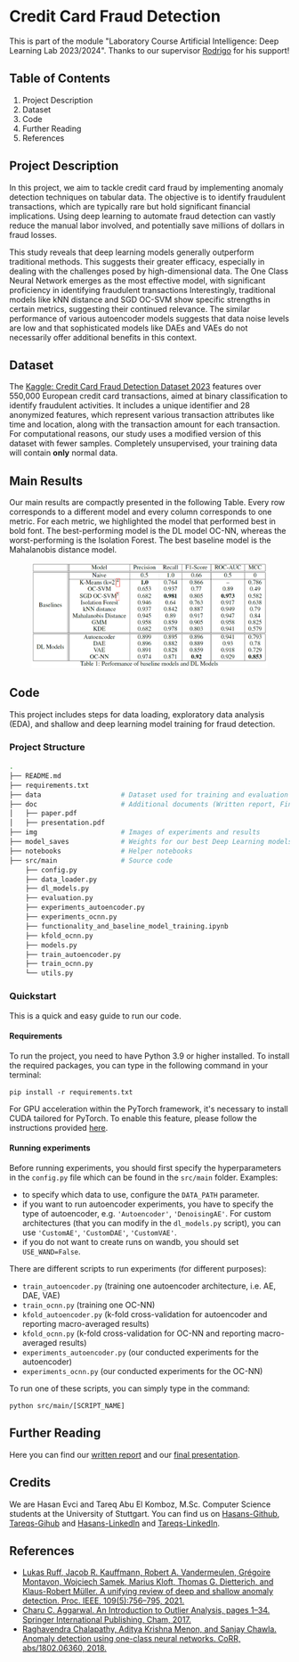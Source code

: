 # Credit Card Fraud Detection

This is part of the module "Laboratory Course Artificial Intelligence: Deep Learning Lab 2023/2024".
Thanks to our supervisor [Rodrigo](https://github.com/RodrigoLPA) for his support!

## Table of Contents
1. Project Description
2. Dataset
3. Code
4. Further Reading
5. References

## Project Description

In this project, we aim to tackle credit card fraud by implementing anomaly detection techniques on tabular data. 
The objective is to identify fraudulent transactions, which are typically rare but hold significant financial implications. 
Using deep learning to automate fraud detection can vastly reduce the manual labor involved, and potentially save millions of dollars in fraud losses. 

This study reveals that deep learning models generally outperform traditional methods. 
This suggests their greater efficacy, especially in dealing with the challenges posed by high-dimensional data. 
The One Class Neural Network emerges as the most effective model, with significant proficiency in identifying fraudulent transactions
Interestingly, traditional models like kNN distance and SGD OC-SVM show specific strengths in certain metrics, suggesting their continued relevance. 
The similar performance of various autoencoder models suggests that data noise levels are low and that sophisticated models like DAEs and VAEs do not necessarily offer additional benefits in this context.

## Dataset

The [Kaggle: Credit Card Fraud Detection Dataset 2023](https://www.kaggle.com/datasets/nelgiriyewithana/credit-card-fraud-detection-dataset-2023/data) features over 550,000 European credit card transactions, aimed at binary classification to identify fraudulent activities. 
It includes a unique identifier and 28 anonymized features, which represent various transaction attributes like time and location, along with the transaction amount for each transaction.
For computational reasons, our study uses a modified version of this dataset with fewer samples.
Completely unsupervised, your training data will contain **only** normal data.

## Main Results

Our main results are compactly presented in the following Table. 
Every row corresponds to a different model and every column corresponds to one metric. 
For each metric, we highlighted the model that performed best in bold font.
The best-performing model is the DL model OC-NN, whereas the worst-performing is the Isolation Forest.
The best baseline model is the Mahalanobis distance model.

<figure>
  <img src="https://github.com/Hasosh/Credit-Card-Fraud-Detection/blob/master/img/main_results.png" alt="Table of main results"/>
</figure>

## Code

This project includes steps for data loading, exploratory data analysis (EDA), and shallow and deep learning model training for fraud detection.

### Project Structure

```bash
.
├── README.md
├── requirements.txt
├── data            		# Dataset used for training and evaluation
├── doc             		# Additional documents (Written report, Final presentation) 
│	├── paper.pdf     	
│	├── presentation.pdf	
├── img             		# Images of experiments and results
├── model_saves          	# Weights for our best Deep Learning models
├── notebooks       		# Helper notebooks
├── src/main           		# Source code
	├── config.py  						
	├── data_loader.py        				
	├── dl_models.py 					
	├── evaluation.py        				
	├── experiments_autoencoder.py      			 
	├── experiments_ocnn.py     				 
	├── functionality_and_baseline_model_training.ipynb  	 
	├── kfold_ocnn.py        				 
	├── models.py 						 
	├── train_autoencoder.py        			 
	├── train_ocnn.py      					 
	└── utils.py
```

### Quickstart

This is a quick and easy guide to run our code.

#### Requirements

To run the project, you need to have Python 3.9 or higher installed. To install the required packages, you can type in the following command in your terminal:

```
pip install -r requirements.txt
```

For GPU acceleration within the PyTorch framework, it's necessary to install CUDA tailored for PyTorch. To enable this feature, please follow the instructions provided [here](https://pytorch.org/get-started/locally/).

#### Running experiments

Before running experiments, you should first specify the hyperparameters in the `config.py` file which can be found in the `src/main` folder. Examples: 
- to specify which data to use, configure the `DATA_PATH` parameter.
- if you want to run autoencoder experiments, you have to specify the type of autoencoder, e.g. `'Autoencoder'`, `'DenoisingAE'`. For custom architectures (that you can modify in the `dl_models.py` script), you can use `'CustomAE'`, `'CustomDAE'`, `'CustomVAE'`.
- if you do not want to create runs on wandb, you should set `USE_WAND=False`.

There are different scripts to run experiments (for different purposes):
- `train_autoencoder.py` (training one autoencoder architecture, i.e. AE, DAE, VAE)
- `train_ocnn.py` (training one OC-NN)
- `kfold_autoencoder.py` (k-fold cross-validation for autoencoder and reporting macro-averaged results)
- `kfold_ocnn.py` (k-fold cross-validation for OC-NN and reporting macro-averaged results)
- `experiments_autoencoder.py` (our conducted experiments for the autoencoder)
- `experiments_ocnn.py` (our conducted experiments for the OC-NN)

To run one of these scripts, you can simply type in the command:

```
python src/main/[SCRIPT_NAME]
```

## Further Reading
Here you can find our [written report](https://github.com/Hasosh/Credit-Card-Fraud-Detection/blob/master/doc/paper.pdf) and our [final presentation](https://github.com/Hasosh/Credit-Card-Fraud-Detection/blob/master/doc/presentation.pdf).

## Credits
We are Hasan Evci and Tareq Abu El Komboz, M.Sc. Computer Science students at the University of Stuttgart.
You can find us on [Hasans-Github](https://github.com/Hasosh), [Tareqs-Gihub](https://github.com/TareqKomboz) and [Hasans-LinkedIn](https://www.linkedin.com/in/hasan-evci-41089922b/) and [Tareqs-LinkedIn](https://www.linkedin.com/in/tareqkomboz/).

## References
- [Lukas Ruff, Jacob R. Kauffmann, Robert A. Vandermeulen, Grégoire Montavon, Wojciech Samek, Marius Kloft,
Thomas G. Dietterich, and Klaus-Robert Müller. A unifying review of deep and shallow anomaly detection. Proc.
IEEE, 109(5):756–795, 2021.](https://arxiv.org/abs/2009.11732)
- [Charu C. Aggarwal. An Introduction to Outlier Analysis, pages 1–34. Springer International Publishing, Cham,
2017.](https://link.springer.com/chapter/10.1007/978-3-319-47578-3_1)
- [Raghavendra Chalapathy, Aditya Krishna Menon, and Sanjay Chawla. Anomaly detection using one-class neural
networks. CoRR, abs/1802.06360, 2018.](https://arxiv.org/abs/1802.06360)
